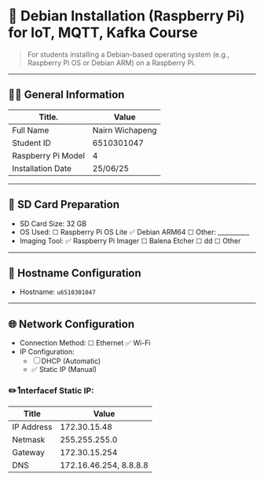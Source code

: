 # 🍓 Debian Installation (Raspberry Pi) for IoT, MQTT, Kafka Course

> For students installing a Debian-based operating system (e.g., Raspberry Pi OS or Debian ARM) on a Raspberry Pi.

---

## 🧑‍🎓 General Information

| Title.               | Value                                               |
| -------------------- | --------------------------------------------------- |
| Full Name            | Nairn Wichapeng|
| Student ID           | 6510301047 |
| Raspberry Pi Model   | 4 |
| Installation Date    | 25/06/25 |


---

## 💾 SD Card Preparation

- SD Card Size: 32 GB
- OS Used: ☐ Raspberry Pi OS Lite ✅  Debian ARM64 ☐ Other: __________
- Imaging Tool: ✅  Raspberry Pi Imager ☐ Balena Etcher ☐ dd ☐ Other

---

## 📛 Hostname Configuration

- Hostname: `u6510301047`

---

## 🌐 Network Configuration

- Connection Method: ☐ Ethernet ✅  Wi-Fi
- IP Configuration:
  - ☐ DHCP (Automatic)
  - ✅  Static IP (Manual)

### ✏️ Iืnterfacef Static IP:

| Title        | Value                                               |
| ------------ | --------------------------------------------------- |
| IP Address   | 172.30.15.48                                        |
| Netmask      | 255.255.255.0                                       |
| Gateway      | 172.30.15.254                                       |
| DNS          | 172.16.46.254, 8.8.8.8                              |

